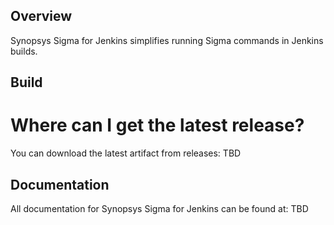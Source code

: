 ## Overview ##
Synopsys Sigma for Jenkins simplifies running Sigma commands in Jenkins builds.

## Build ##

# Where can I get the latest release?
You can download the latest artifact from releases: TBD

## Documentation ##
All documentation for Synopsys Sigma for Jenkins can be found at: TBD
